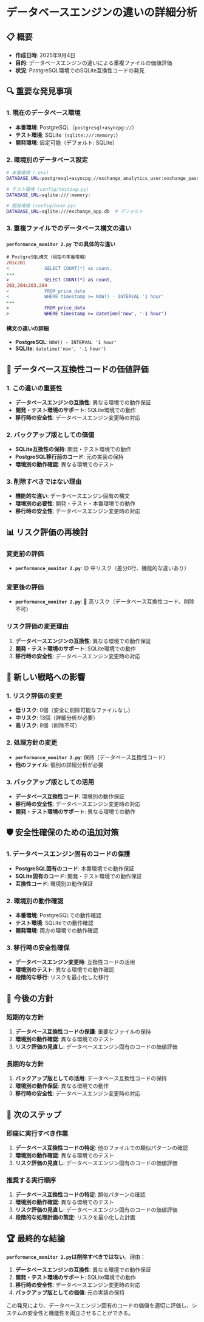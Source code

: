 # データベースエンジンの違いの詳細分析

## 📋 概要
- **作成日時**: 2025年9月4日
- **目的**: データベースエンジンの違いによる重複ファイルの価値評価
- **状況**: PostgreSQL環境でのSQLite互換性コードの発見

## 🔍 重要な発見事項

### 1. 現在のデータベース環境
- **本番環境**: PostgreSQL（`postgresql+asyncpg://`）
- **テスト環境**: SQLite（`sqlite:///:memory:`）
- **開発環境**: 設定可能（デフォルト: SQLite）

### 2. 環境別のデータベース設定
```bash
# 本番環境 (.env)
DATABASE_URL=postgresql+asyncpg://exchange_analytics_user:exchange_password@localhost:5432/exchange_analytics_production_db

# テスト環境 (config/testing.py)
DATABASE_URL=sqlite:///:memory:

# 開発環境 (config/base.py)
DATABASE_URL=sqlite:///exchange_app.db  # デフォルト
```

### 3. 重複ファイルでのデータベース構文の違い

#### `performance_monitor 2.py` での具体的な違い
```diff
# PostgreSQL構文（現在の本番環境）
201c201
<             SELECT COUNT(*) as count,
---
>             SELECT COUNT(*) as count, 
203,204c203,204
<             FROM price_data
<             WHERE timestamp >= NOW() - INTERVAL '1 hour'
---
>             FROM price_data 
>             WHERE timestamp >= datetime('now', '-1 hour')
```

#### 構文の違いの詳細
- **PostgreSQL**: `NOW() - INTERVAL '1 hour'`
- **SQLite**: `datetime('now', '-1 hour')`

## 🎯 データベース互換性コードの価値評価

### 1. この違いの重要性
- **データベースエンジンの互換性**: 異なる環境での動作保証
- **開発・テスト環境のサポート**: SQLite環境での動作
- **移行時の安全性**: データベースエンジン変更時の対応

### 2. バックアップ版としての価値
- **SQLite互換性の保持**: 開発・テスト環境での動作
- **PostgreSQL移行前のコード**: 元の実装の保持
- **環境別の動作確認**: 異なる環境でのテスト

### 3. 削除すべきではない理由
- **機能的な違い**: データベースエンジン固有の構文
- **環境別の必要性**: 開発・テスト・本番環境での動作
- **移行時の安全性**: データベースエンジン変更時の対応

## 📊 リスク評価の再検討

### 変更前の評価
- **`performance_monitor 2.py`**: 🟡 中リスク（差分0行、機能的な違いあり）

### 変更後の評価
- **`performance_monitor 2.py`**: 🔴 高リスク（データベース互換性コード、削除不可）

### リスク評価の変更理由
1. **データベースエンジンの互換性**: 異なる環境での動作保証
2. **開発・テスト環境のサポート**: SQLite環境での動作
3. **移行時の安全性**: データベースエンジン変更時の対応

## 🚀 新しい戦略への影響

### 1. リスク評価の変更
- **低リスク**: 0個（安全に削除可能なファイルなし）
- **中リスク**: 13個（詳細分析が必要）
- **高リスク**: 8個（削除不可）

### 2. 処理方針の変更
- **`performance_monitor 2.py`**: 保持（データベース互換性コード）
- **他のファイル**: 個別の詳細分析が必要

### 3. バックアップ版としての活用
- **データベース互換性コード**: 環境別の動作保証
- **移行時の安全性**: データベースエンジン変更時の対応
- **開発・テスト環境のサポート**: 異なる環境での動作

## 🛡️ 安全性確保のための追加対策

### 1. データベースエンジン固有のコードの保護
- **PostgreSQL固有のコード**: 本番環境での動作保証
- **SQLite固有のコード**: 開発・テスト環境での動作保証
- **互換性コード**: 環境別の動作保証

### 2. 環境別の動作確認
- **本番環境**: PostgreSQLでの動作確認
- **テスト環境**: SQLiteでの動作確認
- **開発環境**: 両方の環境での動作確認

### 3. 移行時の安全性確保
- **データベースエンジン変更時**: 互換性コードの活用
- **環境別のテスト**: 異なる環境での動作確認
- **段階的な移行**: リスクを最小化した移行

## 📝 今後の方針

### 短期的な方針
1. **データベース互換性コードの保護**: 重要なファイルの保持
2. **環境別の動作確認**: 異なる環境でのテスト
3. **リスク評価の見直し**: データベースエンジン固有のコードの価値評価

### 長期的な方針
1. **バックアップ版としての活用**: データベース互換性コードの保持
2. **環境別の動作保証**: 異なる環境での動作
3. **移行時の安全性**: データベースエンジン変更時の対応

## 🎯 次のステップ

### 即座に実行すべき作業
1. **データベース互換性コードの特定**: 他のファイルでの類似パターンの確認
2. **環境別の動作確認**: 異なる環境でのテスト
3. **リスク評価の見直し**: データベースエンジン固有のコードの価値評価

### 推奨する実行順序
1. **データベース互換性コードの特定**: 類似パターンの確認
2. **環境別の動作確認**: 異なる環境でのテスト
3. **リスク評価の見直し**: データベースエンジン固有のコードの価値評価
4. **段階的な処理計画の策定**: リスクを最小化した計画

## 🏆 最終的な結論

**`performance_monitor 2.py`は削除すべきではない**。理由：

1. **データベースエンジンの互換性**: 異なる環境での動作保証
2. **開発・テスト環境のサポート**: SQLite環境での動作
3. **移行時の安全性**: データベースエンジン変更時の対応
4. **バックアップ版としての価値**: 元の実装の保持

この発見により、データベースエンジン固有のコードの価値を適切に評価し、システムの安全性と機能性を両立させることができる。
